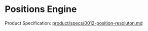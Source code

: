 # Positions Engine

Product Specification: [product/specs/0012-position-resoluton.md](https://gitlab.com/vega-protocol/product/blob/master/specs/0012-position-resoluton.md)

